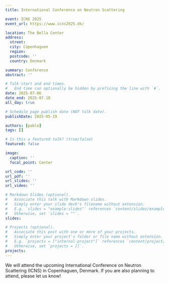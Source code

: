 ```yaml
---
title: International Conference on Neutron Scattering

event: ICNS 2025
event_url: https://www.icns2025.dk/

location: The Bella Center
address:
  street:
  city: Copenhaguen
  region:
  postcode: ''
  country: Denmark

summary: Conference
abstract: ''

# Talk start and end times.
#   End time can optionally be hidden by prefixing the line with `#`.
date: 2025-07-06
date_end: 2025-07-10
all_day: true

# Schedule page publish date (NOT talk date).
publishDate: 2025-05-19

authors: [pablo]
tags: []

# Is this a featured talk? (true/false)
featured: false

image:
  caption: ''
  focal_point: Center

url_code: ''
url_pdf: ''
url_slides: ''
url_video: ''

# Markdown Slides (optional).
#   Associate this talk with Markdown slides.
#   Simply enter your slide deck's filename without extension.
#   E.g. `slides = "example-slides"` references `content/slides/example-slides.md`.
#   Otherwise, set `slides = ""`.
slides:

# Projects (optional).
#   Associate this post with one or more of your projects.
#   Simply enter your project's folder or file name without extension.
#   E.g. `projects = ["internal-project"]` references `content/project/deep-learning/index.md`.
#   Otherwise, set `projects = []`.
projects:
---
```


We will attend the upcoming International Conference on Neutron Scattering (ICNS) in Copenhaguen, Denmark. If you are also planning to attend, please let us know!
